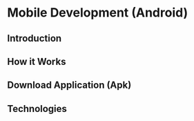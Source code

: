 # Mobile Development (Android)

## Introduction


## How it Works


## Download Application (Apk)


## Technologies

